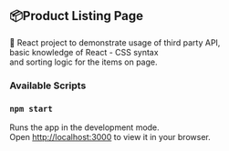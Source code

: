 ## 📦Product Listing Page

💫
React project to demonstrate usage of third party API, \
basic knowledge of React - CSS syntax\
and sorting logic for the items on page.

### Available Scripts

### `npm start`

Runs the app in the development mode.\
Open [http://localhost:3000](http://localhost:3000) to view it in your browser.

